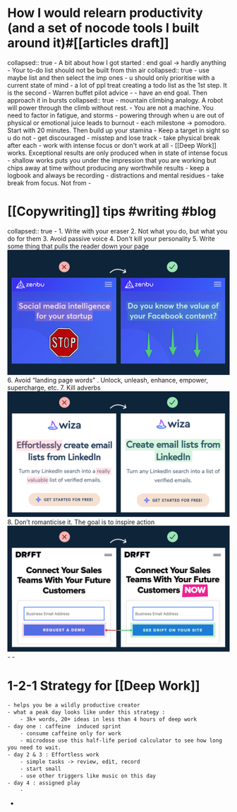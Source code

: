 # How I would relearn productivity  (and a set of nocode tools I built around it)#[[articles draft]]
collapsed:: true
	- A bit about how I got started : end goal -> hardly anything
	- Your to-do list should not be built from thin air
	  collapsed:: true
		- use maybe list and then select the imp ones
		- u should only prioritise with a current state of mind
		- a lot of ppl treat creating a todo list as the 1st step. It is the second
		- Warren buffet pilot advice
		-
	- have an end goal. Then approach it in bursts
	  collapsed:: true
		- mountain climbing analogy. A robot will power through the climb without rest.
		- You are not a machine. You need to factor in fatigue, and storms
		- powering through when u are out of physical or emotional juice leads to burnout
		- each milestone -> pomodoro. Start with 20 minutes. Then build up your stamina
		- Keep a target in sight so u do not
			- get discouraged
			- misstep and lose track
		- take physical break after each
	- work with intense focus or don't work at all
		- [[Deep Work]] works. Exceptional results are only produced when in state of intense focus
		- shallow works puts you under the impression that you are working but chips away at time without producing any worthwhile results
	- keep a logbook and always be recording
	- distractions and mental residues
		- take break from focus. Not from
	-
# [[Copywriting]] tips #writing #blog
collapsed:: true
	-
	  1. Write with your eraser
	  2. Not what you do, but what you do for them
	  3. Avoid passive voice
	  4. Don't kill your personality
	  5. Write some thing that pulls the reader down your page ![image.png](../assets/image_1639246261678_0.png)
	  6. Avoid “landing page words” . Unlock, unleash, enhance, empower, supercharge, etc.
	  7. Kill adverbs ![image.png](../assets/image_1639246355714_0.png)
	  8. Don’t romanticise it. The goal is to inspire action ![image.png](../assets/image_1639246407115_0.png)
	-
	-
# 1-2-1 Strategy for [[Deep Work]]
	- helps you be a wildly productive creator
	- what a peak day looks like under this strategy :
		- 3k+ words, 20+ ideas in less than 4 hours of deep work
	- day one : caffeine  induced sprint
		- consume caffeine only for work
		- microdose use this half-life period calculator to see how long you need to wait.
	- day 2 & 3 : Effortless work
		- simple tasks -> review, edit, record
		- start small
		- use other triggers like music on this day
	- day 4 : assigned play
		-
-